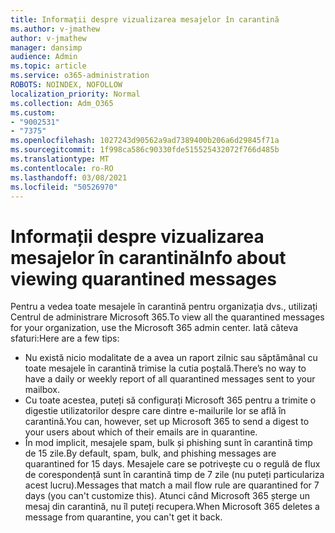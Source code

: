 ```yaml
---
title: Informații despre vizualizarea mesajelor în carantină
ms.author: v-jmathew
author: v-jmathew
manager: dansimp
audience: Admin
ms.topic: article
ms.service: o365-administration
ROBOTS: NOINDEX, NOFOLLOW
localization_priority: Normal
ms.collection: Adm_O365
ms.custom:
- "9002531"
- "7375"
ms.openlocfilehash: 1027243d90562a9ad7389400b206a6d29845f71a
ms.sourcegitcommit: 1f998ca586c90330fde515525432072f766d485b
ms.translationtype: MT
ms.contentlocale: ro-RO
ms.lasthandoff: 03/08/2021
ms.locfileid: "50526970"
---
```

# <a name="info-about-viewing-quarantined-messages"></a><span data-ttu-id="16c7c-102">Informații despre vizualizarea mesajelor în carantină</span><span class="sxs-lookup"><span data-stu-id="16c7c-102">Info about viewing quarantined messages</span></span>

<span data-ttu-id="16c7c-103">Pentru a vedea toate mesajele în carantină pentru organizația dvs., utilizați Centrul de administrare Microsoft 365.</span><span class="sxs-lookup"><span data-stu-id="16c7c-103">To view all the quarantined messages for your organization, use the Microsoft 365 admin center.</span></span> <span data-ttu-id="16c7c-104">Iată câteva sfaturi:</span><span class="sxs-lookup"><span data-stu-id="16c7c-104">Here are a few tips:</span></span>

- <span data-ttu-id="16c7c-105">Nu există nicio modalitate de a avea un raport zilnic sau săptămânal cu toate mesajele în carantină trimise la cutia poștală.</span><span class="sxs-lookup"><span data-stu-id="16c7c-105">There’s no way to have a daily or weekly report of all quarantined messages sent to your mailbox.</span></span>
- <span data-ttu-id="16c7c-106">Cu toate acestea, puteți să configurați Microsoft 365 pentru a trimite o digestie utilizatorilor despre care dintre e-mailurile lor se află în carantină.</span><span class="sxs-lookup"><span data-stu-id="16c7c-106">You can, however, set up Microsoft 365 to send a digest to your users about which of their emails are in quarantine.</span></span>
- <span data-ttu-id="16c7c-107">În mod implicit, mesajele spam, bulk și phishing sunt în carantină timp de 15 zile.</span><span class="sxs-lookup"><span data-stu-id="16c7c-107">By default, spam, bulk, and phishing messages are quarantined for 15 days.</span></span> <span data-ttu-id="16c7c-108">Mesajele care se potrivește cu o regulă de flux de corespondență sunt în carantină timp de 7 zile (nu puteți particulariza acest lucru).</span><span class="sxs-lookup"><span data-stu-id="16c7c-108">Messages that match a mail flow rule are quarantined for 7 days (you can't customize this).</span></span> <span data-ttu-id="16c7c-109">Atunci când Microsoft 365 șterge un mesaj din carantină, nu îl puteți recupera.</span><span class="sxs-lookup"><span data-stu-id="16c7c-109">When Microsoft 365 deletes a message from quarantine, you can't get it back.</span></span>
